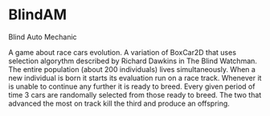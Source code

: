 BlindAM
=======

Blind Auto Mechanic

A game about race cars evolution. A variation of BoxCar2D that uses selection algorythm described by Richard Dawkins in The Blind Watchman.
The entire population (about 200 individuals) lives simultaneously. When a new individual is born it starts its evaluation run on a race track. Whenever it is unable to continue any further it is ready to breed. Every given period of time 3 cars are randomally selected from those ready to breed. The two that advanced the most on track kill the third and produce an offspring.

